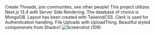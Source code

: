 Create Threads, join communites, see other people! This project utilizes Next.js 13.4 with Server Side Rendering. The database of choice is MongoDB. Layout has been created with TailwindCSS. Clerk is used for Authentication handling. File Uploads with UploadThing. Beautiful styled componenets from Shadcn!
![Screenshot (109)](https://github.com/Kshitijvajpayee/threadsApp/assets/72120639/17aa00e7-7c1f-44f6-99df-94aaab65368a)
